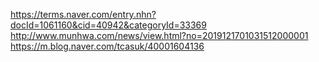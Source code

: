 https://terms.naver.com/entry.nhn?docId=1061160&cid=40942&categoryId=33369<br>
http://www.munhwa.com/news/view.html?no=2019121701031512000001<br>
https://m.blog.naver.com/tcasuk/40001604136<br>
